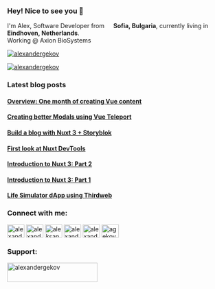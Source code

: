### Hey! Nice to see you 👋

I'm Alex, Software Developer from <img src="https://cdn1.iconfinder.com/data/icons/european-country-flags/83/bulgaria-256.png" width="13"/> **Sofia, Bulgaria**, currently living in <img src="https://cdn2.iconfinder.com/data/icons/world-flag-icons/256/Flag_of_Netherlands.png" width="13"/> **Eindhoven, Netherlands**.
<br>
Working @ Axion BioSystems

<p align="left"> <a href="https://twitter.com/alexandergekov" target="blank"><img src="https://img.shields.io/twitter/follow/AlexanderGekov?style=social" alt="alexandergekov" /></a> </p>

<p align="left"> <a href="https://www.youtube.com/channel/UCAARceUUB_X6xsgeRBRg16A" target="blank"><img src="https://img.shields.io/youtube/channel/subscribers/UCAARceUUB_X6xsgeRBRg16A?style=social" alt="alexandergekov" /></a> </p>


### Latest blog posts

<!--START_SECTION:feed-->
#### [Overview: One month of creating Vue content](https:&#x2F;&#x2F;dev.to&#x2F;alexandergekov&#x2F;overview-one-month-of-creating-vue-content-17oh)
#### [Creating better Modals using Vue Teleport](https:&#x2F;&#x2F;dev.to&#x2F;alexandergekov&#x2F;creating-better-modals-using-vue-teleport-3cd4)
#### [Build a blog with Nuxt 3 + Storyblok](https:&#x2F;&#x2F;dev.to&#x2F;alexandergekov&#x2F;build-a-blog-with-nuxt-3-storyblok-3a7g)
#### [First look at Nuxt DevTools](https:&#x2F;&#x2F;dev.to&#x2F;alexandergekov&#x2F;first-look-at-nuxt-devtools-3ie1)
#### [Introduction to Nuxt 3: Part 2](https:&#x2F;&#x2F;dev.to&#x2F;alexandergekov&#x2F;introduction-to-nuxt-3-part-2-movie-app-i02)
#### [Introduction to Nuxt 3: Part 1](https:&#x2F;&#x2F;dev.to&#x2F;alexandergekov&#x2F;introduction-to-nuxt-3-part-1-5cdk)
#### [Life Simulator dApp using Thirdweb](https:&#x2F;&#x2F;dev.to&#x2F;alexandergekov&#x2F;life-simulator-dapp-using-thirdweb-o49)
<!--END_SECTION:feed-->

<h3 align="left">Connect with me:</h3>
<p align="left">
<a href="https://dev.to/alexandergekov" target="blank"><img align="center" src="https://cdn.jsdelivr.net/npm/simple-icons@3.0.1/icons/dev-dot-to.svg" alt="alexandergekov" height="30" width="40" /></a>
<a href="https://twitter.com/alexandergekov" target="blank"><img align="center" src="https://cdn.jsdelivr.net/npm/simple-icons@3.0.1/icons/twitter.svg" alt="alexandergekov" height="30" width="40" /></a>
<a href="https://linkedin.com/in/aleksandar-gekov" target="blank"><img align="center" src="https://cdn.jsdelivr.net/npm/simple-icons@3.0.1/icons/linkedin.svg" alt="aleksandar-gekov-b43ba919a" height="30" width="40" /></a>
<a href="https://instagram.com/alexander.gekov" target="blank"><img align="center" src="https://cdn.jsdelivr.net/npm/simple-icons@3.0.1/icons/instagram.svg" alt="alexandergekov" height="30" width="40" /></a>
<a href="https://www.youtube.com/channel/UCAARceUUB_X6xsgeRBRg16A" target="blank"><img align="center" src="https://cdn.jsdelivr.net/npm/simple-icons@3.0.1/icons/youtube.svg" alt="alexander gekov" height="30" width="40" /></a>
<a href="https://www.leetcode.com/agekov" target="blank"><img align="center" src="https://cdn.jsdelivr.net/npm/simple-icons@3.0.1/icons/leetcode.svg" alt="agekov" height="30" width="40" /></a>
</p>

<h3 align="left">Support:</h3>
<p><a href="https://www.buymeacoffee.com/alexandergekov"> <img align="left" src="https://cdn.buymeacoffee.com/buttons/v2/default-yellow.png" height="45" width="210" alt="alexandergekov" /></a></p><br><br>
